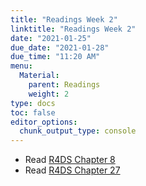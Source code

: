```yaml
---
title: "Readings Week 2"
linktitle: "Readings Week 2"
date: "2021-01-25"
due_date: "2021-01-28"
due_time: "11:20 AM"
menu:
  Material:
    parent: Readings
    weight: 2
type: docs
toc: false
editor_options: 
  chunk_output_type: console
---
```




* Read [R4DS Chapter 8](https://r4ds.had.co.nz/workflow-projects.html) 
* Read [R4DS Chapter 27](https://r4ds.had.co.nz/r-markdown.html) 
